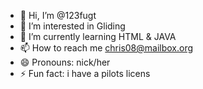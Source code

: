 - 👋 Hi, I’m @123fugt
- 👀 I’m interested in Gliding
- 🌱 I’m currently learning HTML & JAVA
- 📫 How to reach me chris08@mailbox.org
- 😄 Pronouns: nick/her
- ⚡ Fun fact: i have a pilots licens
